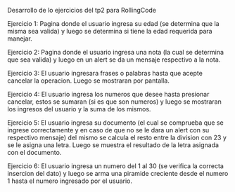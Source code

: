Desarrollo de lo ejercicios del tp2 para RollingCode

Ejercicio 1: Pagina donde el usuario ingresa su edad (se determina que la misma sea valida) y luego se determina si tiene la edad requerida para manejar.

Ejercicio 2: Pagina donde el usuario ingresa una nota (la cual se determina que sea valida) y luego en un alert se da un mensaje respectivo a la nota.

Ejercicio 3: El usuario ingresara frases o palabras hasta que acepte cancelar la operacion. Luego se mostraran por pantalla.

Ejercicio 4: El usuario ingresa los numeros que desee hasta presionar cancelar, estos se sumaran (si es que son numeros) y luego se mostraran los ingresos del usuario y la suma de los mismos.

Ejercicio 5: El usuario ingresa su documento (el cual se comprueba que se ingrese correctamente y en caso de que no se le dara un alert con su respectivo mensaje) del mismo se calcula el resto entre la division con 23 y se le asigna una letra. Luego se muestra el resultado de la letra asignada con el documento.

Ejercicio 6: El usuario ingresa un numero del 1 al 30 (se verifica la correcta insercion del dato) y luego se arma una piramide creciente desde el numero 1 hasta el numero ingresado por el usuario.
